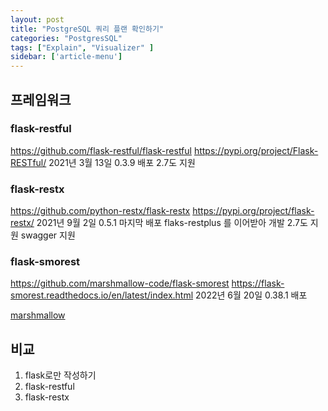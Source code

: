 ```yaml
---
layout: post
title: "PostgreSQL 쿼리 플랜 확인하기"
categories: "PostgresSQL"
tags: ["Explain", "Visualizer" ]
sidebar: ['article-menu']
---
```



## 프레임워크 

### flask-restful
https://github.com/flask-restful/flask-restful
https://pypi.org/project/Flask-RESTful/
2021년 3월 13일 0.3.9 배포
2.7도 지원


### flask-restx
https://github.com/python-restx/flask-restx
https://pypi.org/project/flask-restx/
2021년 9월 2일 0.5.1 마지막 배포
flaks-restplus 를 이어받아 개발
2.7도 지원
swagger 지원



### flask-smorest
https://github.com/marshmallow-code/flask-smorest
https://flask-smorest.readthedocs.io/en/latest/index.html
2022년 6월 20일 0.38.1 배포

[marshmallow](https://marshmallow.readthedocs.io/en/stable/) 


## 비교
1. flask로만 작성하기
2. flask-restful
2. flask-restx
